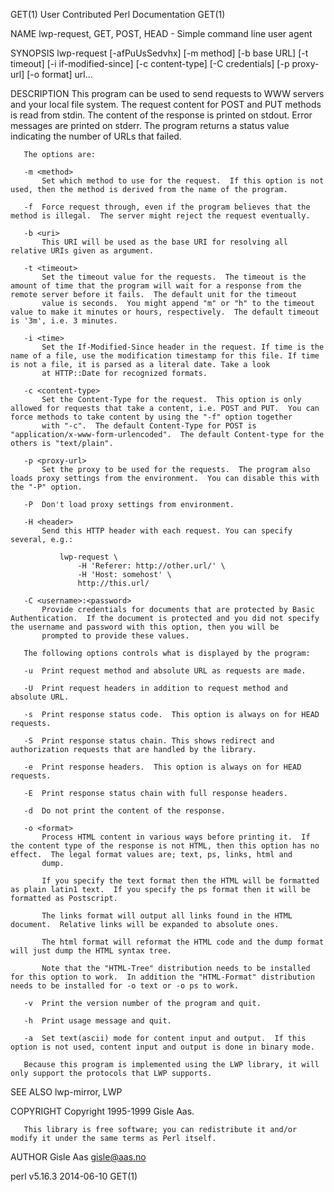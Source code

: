 GET(1)                                                                               User Contributed Perl Documentation                                                                               GET(1)



NAME
       lwp-request, GET, POST, HEAD - Simple command line user agent

SYNOPSIS
       lwp-request [-afPuUsSedvhx] [-m method] [-b base URL] [-t timeout]
                   [-i if-modified-since] [-c content-type]
                   [-C credentials] [-p proxy-url] [-o format] url...

DESCRIPTION
       This program can be used to send requests to WWW servers and your local file system. The request content for POST and PUT methods is read from stdin.  The content of the response is printed on
       stdout.  Error messages are printed on stderr.  The program returns a status value indicating the number of URLs that failed.

       The options are:

       -m <method>
           Set which method to use for the request.  If this option is not used, then the method is derived from the name of the program.

       -f  Force request through, even if the program believes that the method is illegal.  The server might reject the request eventually.

       -b <uri>
           This URI will be used as the base URI for resolving all relative URIs given as argument.

       -t <timeout>
           Set the timeout value for the requests.  The timeout is the amount of time that the program will wait for a response from the remote server before it fails.  The default unit for the timeout
           value is seconds.  You might append "m" or "h" to the timeout value to make it minutes or hours, respectively.  The default timeout is '3m', i.e. 3 minutes.

       -i <time>
           Set the If-Modified-Since header in the request. If time is the name of a file, use the modification timestamp for this file. If time is not a file, it is parsed as a literal date. Take a look
           at HTTP::Date for recognized formats.

       -c <content-type>
           Set the Content-Type for the request.  This option is only allowed for requests that take a content, i.e. POST and PUT.  You can force methods to take content by using the "-f" option together
           with "-c".  The default Content-Type for POST is "application/x-www-form-urlencoded".  The default Content-type for the others is "text/plain".

       -p <proxy-url>
           Set the proxy to be used for the requests.  The program also loads proxy settings from the environment.  You can disable this with the "-P" option.

       -P  Don't load proxy settings from environment.

       -H <header>
           Send this HTTP header with each request. You can specify several, e.g.:

               lwp-request \
                   -H 'Referer: http://other.url/' \
                   -H 'Host: somehost' \
                   http://this.url/

       -C <username>:<password>
           Provide credentials for documents that are protected by Basic Authentication.  If the document is protected and you did not specify the username and password with this option, then you will be
           prompted to provide these values.

       The following options controls what is displayed by the program:

       -u  Print request method and absolute URL as requests are made.

       -U  Print request headers in addition to request method and absolute URL.

       -s  Print response status code.  This option is always on for HEAD requests.

       -S  Print response status chain. This shows redirect and authorization requests that are handled by the library.

       -e  Print response headers.  This option is always on for HEAD requests.

       -E  Print response status chain with full response headers.

       -d  Do not print the content of the response.

       -o <format>
           Process HTML content in various ways before printing it.  If the content type of the response is not HTML, then this option has no effect.  The legal format values are; text, ps, links, html and
           dump.

           If you specify the text format then the HTML will be formatted as plain latin1 text.  If you specify the ps format then it will be formatted as Postscript.

           The links format will output all links found in the HTML document.  Relative links will be expanded to absolute ones.

           The html format will reformat the HTML code and the dump format will just dump the HTML syntax tree.

           Note that the "HTML-Tree" distribution needs to be installed for this option to work.  In addition the "HTML-Format" distribution needs to be installed for -o text or -o ps to work.

       -v  Print the version number of the program and quit.

       -h  Print usage message and quit.

       -a  Set text(ascii) mode for content input and output.  If this option is not used, content input and output is done in binary mode.

       Because this program is implemented using the LWP library, it will only support the protocols that LWP supports.

SEE ALSO
       lwp-mirror, LWP

COPYRIGHT
       Copyright 1995-1999 Gisle Aas.

       This library is free software; you can redistribute it and/or modify it under the same terms as Perl itself.

AUTHOR
       Gisle Aas <gisle@aas.no>



perl v5.16.3                                                                                      2014-06-10                                                                                           GET(1)
